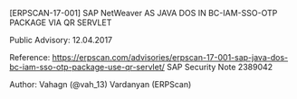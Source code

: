 [ERPSCAN-17-001] SAP NetWeaver AS JAVA DOS IN BC-IAM-SSO-OTP PACKAGE VIA QR SERVLET
 
Public Advisory: 12.04.2017

Reference: https://erpscan.com/advisories/erpscan-17-001-sap-java-dos-bc-iam-sso-otp-package-use-qr-servlet/
		   SAP Security Note 2389042
		   
Author: Vahagn (@vah_13) Vardanyan (ERPScan)
